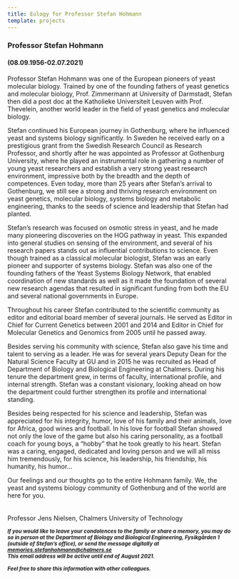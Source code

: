 ```yaml
---
title: Eulogy for Professor Stefan Hohmann
template: projects
---
```

### Professor Stefan Hohmann   
#### (08.09.1956-02.07.2021)  

Professor Stefan Hohmann was one of the European pioneers of yeast molecular biology. Trained by one of the founding fathers of yeast genetics and molecular biology, Prof. Zimmermann at University of Darmstadt, Stefan then did a post doc at the Katholieke Universiteit Leuven with Prof. Thevelein, another world leader in the field of yeast genetics and molecular biology.

Stefan continued his European journey in Gothenburg, where he influenced yeast and systems biology significantly. In Sweden he received early on a prestigious grant from the Swedish Research Council as Research Professor, and shortly after he was appointed as Professor at Gothenburg University, where he played an instrumental role in gathering a number of young yeast researchers and establish a very strong yeast research environment, impressive both by the breadth and the depth of competences. Even today, more than 25 years after Stefan’s arrival to Gothenburg, we still see a strong and thriving research environment on yeast genetics, molecular biology, systems biology and metabolic engineering, thanks to the seeds of science and leadership that Stefan had planted. 

Stefan’s research was focused on osmotic stress in yeast, and he made many pioneering discoveries on the HOG pathway in yeast. This expanded into general studies on sensing of the environment, and several of his research papers stands out as influential contributions to science. Even though trained as a classical molecular biologist, Stefan was an early pioneer and supporter of systems biology. Stefan was also one of the founding fathers of the Yeast Systems Biology Network, that enabled coordination of new standards as well as it made the foundation of several new research agendas that resulted in significant funding from both the EU and several national governments in Europe. 

Throughout his career Stefan contributed to the scientific community as editor and editorial board member of several journals. He served as Editor in Chief for Current Genetics between 2001 and 2014 and Editor in Chief for Molecular Genetics and Genomics from 2005 until he passed away.

Besides serving his community with science, Stefan also gave his time and talent to serving as a leader. He was for several years Deputy Dean for the Natural Science Faculty at GU and in 2015 he was recruited as Head of Department of Biology and Biological Engineering at Chalmers. During his tenure the department grew, in terms of faculty, international profile, and internal strength. Stefan was a constant visionary, looking ahead on how the department could further strengthen its profile and international standing.

Besides being respected for his science and leadership, Stefan was appreciated for his integrity, humor, love of his family and their animals, love for Africa, good wines and football. In his love for football Stefan showed not only the love of the game but also his caring personality, as a football coach for young boys, a “hobby” that he took greatly to his heart. 
Stefan was a caring, engaged, dedicated and loving person and we will all miss him tremendously, for his science, his leadership, his friendship, his humanity, his humor…

Our feelings and our thoughts go to the entire Hohmann family. We, the yeast and systems biology community of Gothenburg and of the world are here for you.  
<br/><br/> 
Professor Jens Nielsen, Chalmers University of Technology

<sub>***If you would like to leave your condolences to the family or share a memory, you may do so in person at the Department of Biology and Biological Engineering, Fysikgården 1 (outside of Stefan’s office), or send the message digitally at <a href="mailto:memories.stefanhohmann@chalmers.se">memories.stefanhohmann@chalmers.se</a>   
This email address will be active until end of August 2021.***</sub>

<sub>***Feel free to share this information with other colleagues.***</sub>

<br/><br/><br/><br/>
